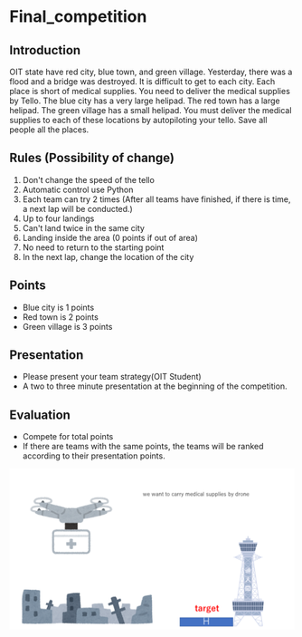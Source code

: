 # Final_competition

## Introduction
OIT state have red city, blue town, and green village. Yesterday,
there was a flood and a bridge was destroyed.
It is difficult to get to each city. 
Each place is short of medical supplies. 
You need to deliver the medical supplies by Tello.
The blue city has a very large helipad. The red town has a large helipad. The green village has a small helipad.
You must deliver the medical supplies to each of these locations by autopiloting your tello. Save all people all the places.

## Rules (Possibility of change)
1. Don't change the speed of the tello
2. Automatic control use Python
3. Each team can try 2 times (After all teams have finished, if there is time, a next lap will be conducted.)
4. Up to four landings
5. Can't land twice in the same city
6. Landing inside the area (0 points if out of area)
7. No need to return to the starting point
8. In the next lap, change the location of the city

## Points
- Blue city is 1 points
- Red town is 2 points 
- Green village is 3 points

## Presentation
- Please present your team strategy(OIT Student)
- A two to three minute presentation at the beginning of the competition.

## Evaluation
- Compete for total points
- If there are teams with the same points, the teams will be ranked according to their presentation points.



<img width="800" src="/images/drone.png">
